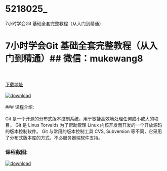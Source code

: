 # 5218025_
7小时学会Git 基础全套完整教程（从入门到精通）
# 7小时学会Git 基础全套完整教程（从入门到精通）## 微信：mukewang8
<br/></br>[下载地址](http://www.36tz.cn/article/5218025 "下载地址")
<br/></br>[![download](http://36tz.cn/muke_img/2021_01_1-122-300x183.png "下载地址")](http://www.36tz.cn/article/5218025 "下载地址")
<br/></br>### 课程介绍:<br/></br>Git 是一个开源的分布式版本控制系统，用于敏捷高效地处理任何或小或大的项目。
Git 是 Linus Torvalds 为了帮助管理 Linux 内核开发而开发的一个开放源码的版本控制软件。
Git 与常用的版本控制工具 CVS, Subversion 等不同，它采用了分布式版本库的方式，不必服务器端软件支持。

### 课程截图:
[![download](http://36tz.cn/muke_img/2021_01_2-140.png "下载地址")](http://www.36tz.cn/article/5218025 "下载地址")
